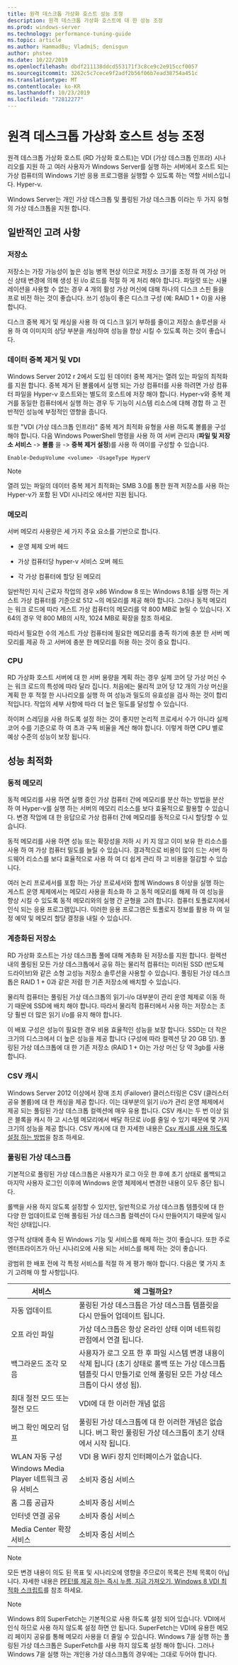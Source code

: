 ```yaml
---
title: 원격 데스크톱 가상화 호스트 성능 조정
description: 원격 데스크톱 가상화 호스트에 대 한 성능 조정
ms.prod: windows-server
ms.technology: performance-tuning-guide
ms.topic: article
ms.author: HammadBu; VladmiS; denisgun
author: phstee
ms.date: 10/22/2019
ms.openlocfilehash: dbdf211138ddcd553171f3c8ce9c2e915ccf0057
ms.sourcegitcommit: 3262c5c7cece9f2adf2b56f06b7ead38754a451c
ms.translationtype: MT
ms.contentlocale: ko-KR
ms.lasthandoff: 10/23/2019
ms.locfileid: "72812277"
---
```

# <a name="performance-tuning-remote-desktop-virtualization-hosts"></a>원격 데스크톱 가상화 호스트 성능 조정

원격 데스크톱 가상화 호스트 (RD 가상화 호스트)는 VDI (가상 데스크톱 인프라) 시나리오를 지원 하 고 여러 사용자가 Windows Server를 실행 하는 서버에서 호스트 되는 가상 컴퓨터의 Windows 기반 응용 프로그램을 실행할 수 있도록 하는 역할 서비스입니다. Hyper-v.

Windows Server는 개인 가상 데스크톱 및 풀링된 가상 데스크톱 이라는 두 가지 유형의 가상 데스크톱을 지원 합니다.

## <a name="general-considerations"></a>일반적인 고려 사항

### <a name="storage"></a>저장소

저장소는 가장 가능성이 높은 성능 병목 현상 이므로 저장소 크기를 조정 하 여 가상 머신 상태 변경에 의해 생성 된 i/o 로드를 적절 하 게 처리 해야 합니다. 파일럿 또는 시뮬레이션을 사용할 수 없는 경우 4 개의 활성 가상 머신에 대해 하나의 디스크 스핀 들을 프로 비전 하는 것이 좋습니다. 쓰기 성능이 좋은 디스크 구성 (예: RAID 1 + 0)을 사용 합니다.

디스크 중복 제거 및 캐싱을 사용 하 여 디스크 읽기 부하를 줄이고 저장소 솔루션을 사용 하 여 이미지의 상당 부분을 캐싱하여 성능을 향상 시킬 수 있도록 하는 것이 좋습니다.

### <a name="data-deduplication-and-vdi"></a>데이터 중복 제거 및 VDI

Windows Server 2012 r 2에서 도입 된 데이터 중복 제거는 열려 있는 파일의 최적화를 지원 합니다. 중복 제거 된 볼륨에서 실행 되는 가상 컴퓨터를 사용 하려면 가상 컴퓨터 파일을 Hyper-v 호스트와는 별도의 호스트에 저장 해야 합니다. Hyper-v와 중복 제거를 동일한 컴퓨터에서 실행 하는 경우 두 기능이 시스템 리소스에 대해 경합 하 고 전반적인 성능에 부정적인 영향을 줍니다.

또한 "VDI (가상 데스크톱 인프라)" 중복 제거 최적화 유형을 사용 하도록 볼륨을 구성 해야 합니다. 다음 Windows PowerShell 명령을 사용 하 여 서버 관리자 (**파일 및 저장소 서비스** -&gt; **볼륨** 을 -&gt; **중복 제거 설정**)를 사용 하 여이를 구성할 수 있습니다.

``` syntax
Enable-DedupVolume <volume> -UsageType HyperV
```

> [!NOTE]
> 열려 있는 파일의 데이터 중복 제거 최적화는 SMB 3.0를 통한 원격 저장소를 사용 하는 Hyper-v가 포함 된 VDI 시나리오 에서만 지원 됩니다.

### <a name="memory"></a>메모리

서버 메모리 사용량은 세 가지 주요 요소를 기반으로 합니다.

- 운영 체제 오버 헤드

- 가상 컴퓨터당 hyper-v 서비스 오버 헤드

- 각 가상 컴퓨터에 할당 된 메모리

일반적인 지식 근로자 작업의 경우 x86 Window 8 또는 Windows 8.1를 실행 하는 게스트 가상 컴퓨터를 기준으로 512 ~의 메모리를 제공 해야 합니다. 그러나 동적 메모리는 워크 로드에 따라 게스트 가상 컴퓨터의 메모리를 약 800 MB로 늘릴 수 있습니다. X 64의 경우 약 800 MB의 시작, 1024 MB로 확장을 참조 하세요.

따라서 필요한 수의 게스트 가상 컴퓨터에 필요한 메모리를 충족 하기에 충분 한 서버 메모리를 제공 하 고 서버에 충분 한 메모리를 허용 하는 것이 중요 합니다.

### <a name="cpu"></a>CPU

RD 가상화 호스트 서버에 대 한 서버 용량을 계획 하는 경우 실제 코어 당 가상 머신 수는 워크 로드의 특성에 따라 달라 집니다. 처음에는 물리적 코어 당 12 개의 가상 머신을 계획 한 후 적절 한 시나리오를 실행 하 여 성능과 밀도의 유효성을 검사 하는 것이 합리적입니다. 작업의 세부 사항에 따라 더 높은 밀도를 달성할 수 있습니다.

하이퍼 스레딩을 사용 하도록 설정 하는 것이 좋지만 논리적 프로세서 수가 아니라 실제 코어 수를 기준으로 하 여 초과 구독 비율을 계산 해야 합니다. 이렇게 하면 CPU 별로 예상 수준의 성능이 보장 됩니다.

## <a name="performance-optimizations"></a>성능 최적화

### <a name="dynamic-memory"></a>동적 메모리

동적 메모리를 사용 하면 실행 중인 가상 컴퓨터 간에 메모리를 분산 하는 방법을 분산 하 여 Hyper-v를 실행 하는 서버의 메모리 리소스를 보다 효율적으로 활용할 수 있습니다. 변경 작업에 대 한 응답으로 가상 컴퓨터 간에 메모리를 동적으로 다시 할당할 수 있습니다.

동적 메모리를 사용 하면 성능 또는 확장성을 저하 시 키 지 않고 이미 보유 한 리소스를 사용 하 여 가상 컴퓨터 밀도를 늘릴 수 있습니다. 결과적으로 비용이 많이 드는 서버 하드웨어 리소스를 보다 효율적으로 사용 하 여 더 쉽게 관리 하 고 비용을 절감할 수 있습니다.

여러 논리 프로세서를 포함 하는 가상 프로세서와 함께 Windows 8 이상을 실행 하는 게스트 운영 체제에서는 메모리 사용을 최소화 하 고 동적 메모리를 해제 하 여 성능을 향상 시킬 수 있도록 동적 메모리와의 실행 간 균형을 고려 합니다. 컴퓨터 토폴로지에서 인식 되는 응용 프로그램입니다. 이러한 응용 프로그램은 토폴로지 정보를 활용 하 여 일정 예약 및 메모리 할당 결정을 내릴 수 있습니다.

### <a name="tiered-storage"></a>계층화된 저장소

RD 가상화 호스트는 가상 데스크톱 풀에 대해 계층화 된 저장소를 지원 합니다. 컬렉션 내의 풀링된 모든 가상 데스크톱에서 공유 하는 물리적 컴퓨터는 미러된 SSD (반도체 드라이브)와 같은 소형 고성능 저장소 솔루션을 사용할 수 있습니다. 풀링된 가상 데스크톱은 RAID 1 + 0과 같은 저렴 한 기존 저장소에 배치할 수 있습니다.

물리적 컴퓨터는 풀링된 가상 데스크톱의 읽기-i/o 대부분이 관리 운영 체제로 이동 하기 때문에 SSD에 배치 해야 합니다. 따라서 물리적 컴퓨터에서 사용 하는 저장소는 초당 훨씬 더 많은 읽기 i/o를 유지 해야 합니다.

이 배포 구성은 성능이 필요한 경우 비용 효율적인 성능을 보장 합니다. SSD는 더 작은 크기의 디스크에서 더 높은 성능을 제공 합니다 (구성에 따라 컬렉션 당 20 GB 당). 풀링된 가상 데스크톱에 대 한 기존 저장소 (RAID 1 + 0)는 가상 머신 당 약 3gb를 사용 합니다.

### <a name="csv-cache"></a>CSV 캐시

Windows Server 2012 이상에서 장애 조치 (Failover) 클러스터링은 CSV (클러스터 공유 볼륨)에 대 한 캐싱을 제공 합니다. 이는 대부분의 읽기 i/o가 관리 운영 체제에서 제공 되는 풀링된 가상 데스크톱 컬렉션에 매우 유용 합니다. CSV 캐시는 두 번 이상 읽은 블록을 캐시 하 고 시스템 메모리에서 배달 하므로 i/o를 줄일 수 있기 때문에 몇 가지 크기의 성능을 제공 합니다. CSV 캐시에 대 한 자세한 내용은 [Csv 캐시를 사용 하도록 설정 하는 방법](http://blogs.msdn.com/b/clustering/archive/2012/03/22/10286676.aspx)을 참조 하세요.

### <a name="pooled-virtual-desktops"></a>풀링된 가상 데스크톱

기본적으로 풀링된 가상 데스크톱은 사용자가 로그 아웃 한 후에 초기 상태로 롤백되고 마지막 사용자 로그인 이후에 Windows 운영 체제에서 변경한 내용이 모두 중단 됩니다.

롤백을 사용 하지 않도록 설정할 수 있지만, 일반적으로 가상 데스크톱 템플릿에 대 한 다양 한 업데이트로 인해 풀링된 가상 데스크톱 컬렉션이 다시 만들어지기 때문에 일시적인 상태입니다.

영구적 상태에 종속 된 Windows 기능 및 서비스를 해제 하는 것이 좋습니다. 또한 주로 엔터프라이즈가 아닌 시나리오에 사용 되는 서비스를 해제 하는 것이 좋습니다.

광범위 한 배포 전에 각 특정 서비스를 적절 하 게 평가 해야 합니다. 다음은 몇 가지 초기 고려해 야 할 사항입니다.

| 서비스                                      | 왜 그럴까요?                                                                                                                                                                                                      |
|----------------------------------------------|-----------------------------------------------------------------------------------------------------------------------------------------------------------------------------------------------------------|
| 자동 업데이트                                  | 풀링된 가상 데스크톱은 가상 데스크톱 템플릿을 다시 만들어 업데이트 됩니다.                                                                                                                          |
| 오프 라인 파일                                | 가상 데스크톱은 항상 온라인 상태 이며 네트워킹 관점에서 연결 됩니다.                                                                                                                         |
| 백그라운드 조각 모음                            | 사용자가 로그 오프 한 후 파일 시스템 변경 내용이 삭제 됩니다 (초기 상태로 롤백 또는 가상 데스크톱 템플릿 다시 만들기로 인해 풀링된 모든 가상 데스크톱이 다시 생성 됨). |
| 최대 절전 모드 또는 절전 모드                           | VDI에 대 한 이러한 개념 없음                                                                                                                                                                                   |
| 버그 확인 메모리 덤프                        | 풀링된 가상 데스크톱에 대 한 이러한 개념은 없습니다. 버그 확인 풀링된 가상 데스크톱이 초기 상태에서 시작 됩니다.                                                                                       |
| WLAN 자동 구성                              | VDI 용 WiFi 장치 인터페이스가 없습니다.                                                                                                                                                                 |
| Windows Media Player 네트워크 공유 서비스 | 소비자 중심 서비스                                                                                                                                                                                  |
| 홈 그룹 공급자                          | 소비자 중심 서비스                                                                                                                                                                                  |
| 인터넷 연결 공유                  | 소비자 중심 서비스                                                                                                                                                                                  |
| Media Center 확장 서비스               | 소비자 중심 서비스                                                                                                                                                                                  |
> [!NOTE]
> 모든 변경 내용이 의도 된 목표 및 시나리오에 영향을 주므로이 목록은 전체 목록이 아닙니다. 자세한 내용은 [PFE!를 제공 하는 즉시 누름, 지금 가져오기, Windows 8 VDI 최적화 스크립트](http://blogs.technet.com/b/jeff_stokes/archive/2013/04/09/hot-off-the-presses-get-it-now-the-windows-8-vdi-optimization-script-courtesy-of-pfe.aspx)를 참조 하세요.


> [!NOTE]
> Windows 8의 SuperFetch는 기본적으로 사용 하도록 설정 되어 있습니다. VDI에서 인식 하므로 사용 하지 않도록 설정 하면 안 됩니다. SuperFetch는 VDI에 유용한 메모리 페이지 공유를 통해 메모리 사용을 더 줄일 수 있습니다. Windows 7을 실행 하는 풀링된 가상 데스크톱은 SuperFetch를 사용 하지 않도록 설정 해야 합니다. 그러나 Windows 7을 실행 하는 개인용 가상 데스크톱의 경우에는 그대로 두어야 합니다.
